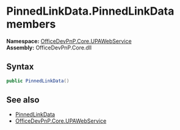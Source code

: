 # PinnedLinkData.PinnedLinkData members 
  

**Namespace:** [OfficeDevPnP.Core.UPAWebService](OfficeDevPnP.Core.UPAWebService.md)  
**Assembly:** OfficeDevPnP.Core.dll  
## Syntax
```C#
public PinnedLinkData()
```
## See also
- [PinnedLinkData](OfficeDevPnP.Core.UPAWebService.PinnedLinkData.md)
- [OfficeDevPnP.Core.UPAWebService](OfficeDevPnP.Core.UPAWebService.md)
